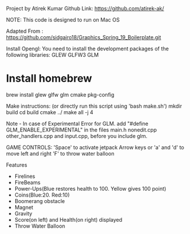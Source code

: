 Project by Atirek Kumar 
Github Link: https://github.com/atirek-ak/

NOTE: This code is designed to run on Mac OS

Adapted From : https://github.com/sidgairo18/Graphics_Spring_19_Boilerplate.git

Install Opengl: 
You need to install the development packages of the following libraries:
GLEW
GLFW3
GLM

# Install homebrew
brew install glew glfw glm cmake pkg-config


Make instructions: (or directly run this script using 'bash make.sh')
mkdir build
cd build
cmake ../
make all -j 4

Note - In case of Experimental Error for GLM.
add "#define GLM_ENABLE_EXPERIMENTAL" in the files main.h nonedit.cpp other_handlers.cpp and input.cpp, before you include glm.


GAME CONTROLS:
'Space' to activate jetpack
Arrow keys or 'a' and 'd' to move left and right
'F' to throw water balloon

Features
- Firelines
- FireBeams
- Power-Ups(Blue restores health to 100. Yellow gives 100 point)
- Coins(Blue:20. Red:10)
- Boomerang obstacle
- Magnet 
- Gravity
- Score(on left) and Health(on right) displayed 
- Throw Water Balloon
